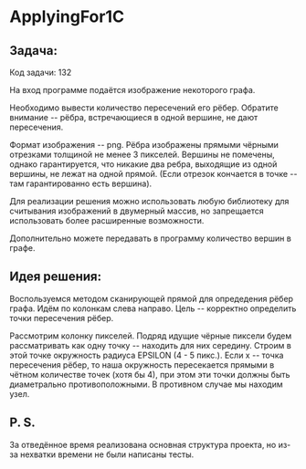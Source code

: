 # ApplyingFor1C
## Задача:
Код задачи: 132

На вход программе подаётся изображение некоторого графа.

Необходимо вывести количество пересечений его рёбер. Обратите внимание -- рёбра, встречающиеся в одной вершине, не дают пересечения.

Формат изображения -- png. Рёбра изображены прямыми чёрными отрезками толщиной не менее 3 пикселей. Вершины не помечены, однако гарантируется, что никакие два ребра, выходящие из одной вершины, не лежат на одной прямой. (Если отрезок кончается в точке -- там гарантированно есть вершина).

Для реализации решения можно использовать любую библиотеку для считывания изображений в двумерный массив, но запрещается использовать более расширенные возможности.

Дополнительно можете передавать в программу количество вершин в графе.

## Идея решения:
Воспользуемся методом сканирующей прямой для опредедения рёбер графа. Идём по колонкам слева направо. Цель -- корректно определить точки пересечения рёбер.

Рассмотрим колонку пикселей. Подряд идущие чёрные пиксели будем рассматривать как одну точку -- находить для них середину. Строим в этой точке окружность радиуса EPSILON (4 - 5 пикс.). Если x -- точка пересечения рёбер, то наша окружность пересекается прямыми в чётном количестве точек (хотя бы 4), при этом эти точки должны быть диаметрально противоположными. В противном случае мы находим узел.

## P. S.
За отведённое время реализована основная структура проекта, но из-за нехватки времени не были написаны тесты.
